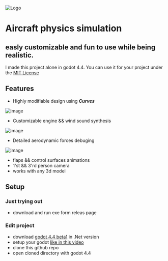 ![Logo](https://github.com/user-attachments/assets/d09c4e9f-e345-48a8-99ec-e3a5b4770168)
# Aircraft physics simulation 
## easly customizable and fun to use while being realistic.
I made this project alone in godot 4.4.
You can use it for your project under the <a href="https://github.com/LeaveMyAlpaca/Flight-sim/blob/main/LICENSE">MIT License</a> 
## Features
- Highly modifiable design using ***Curves***

![image](https://github.com/user-attachments/assets/3080abc0-f63c-44f7-873d-7b3a9ce20204)
- Customizable engine && wind sound synthesis
  
![image](https://github.com/user-attachments/assets/f3e7f2fc-a572-4e58-b178-3107691e39ad)
- Detailed aerodynamic forces debuging

![image](https://github.com/user-attachments/assets/4150a717-f7ae-4a64-a4b1-4cc51c1720a6)
- flaps && control surfaces animations
- 1'st && 3'rd person camera
- works with any 3d model
## Setup
### Just trying out
- download and run exe form releas page
### Edit project
- download <a href="https://godotengine.org/download/archive/4.4-beta1/">godot 4.4 beta1</a>  in .Net version
- setup your godot <a href="https://www.youtube.com/watch?v=Yi1iIM-B7XQ&t=716s">like in this video </a>
- clone this github repo
- open cloned directory with godot 4.4 

